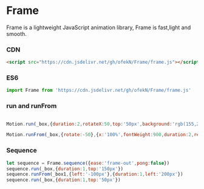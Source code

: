 # Frame
Frame is a lightweight JavaScript animation library, Frame is fast,light and smooth.


### CDN
```html
<script src="https://cdn.jsdelivr.net/gh/ofekN/Frame/frame.js"></script>
```


### ES6
```javascript
import Frame from 'https://cdn.jsdelivr.net/gh/ofekN/Frame/frame.js'
```

### run and runFrom
```javascript

Motion.run(_box,{duration:2,rotateX:50,top:'50px',background:'rgb(155,225,55)',repeat:1})

Motion.runFrom(_box,{rotate:-50},{x:'100%',fontWeight:900,duration:2,repeat:2,onEnd:()=>{console.log('eneded')}})

```

### Sequence
```javascript
let sequence = Frame.sequence({ease:'frame-out',pong:false})
sequence.run(_box,{duration:1,top:'150px'})
sequence.runFrom(_box1,{left:'-100px'},{duration:1,left:'200px'})
sequence.run(_box,{duration:1,top:'50px'})
```